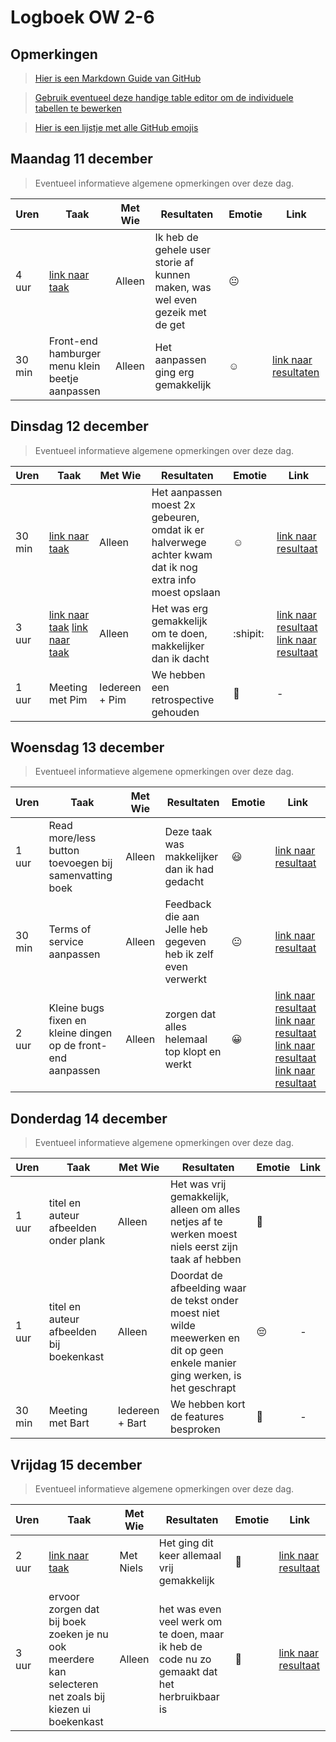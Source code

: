 # Logboek OW 2-6

## Opmerkingen

> [Hier is een Markdown Guide van GitHub](https://guides.github.com/features/mastering-markdown/)

> [Gebruik eventueel deze handige table editor om de individuele tabellen te bewerken](https://www.tablesgenerator.com/markdown_tables)

> [Hier is een lijstje met alle GitHub emojis](https://github.com/ikatyang/emoji-cheat-sheet/blob/master/README.md)

## Maandag 11 december

> Eventueel informatieve algemene opmerkingen over deze dag.

| Uren | Taak  | Met Wie | Resultaten | Emotie | Link |
|---|---|---|---|---|---|
| 4 uur | [link naar taak](https://github.com/HANICA-DWA/project-sep23-klipspringer/issues/231) | Alleen | Ik heb de gehele user storie af kunnen maken, was wel even gezeik met de get | :neutral_face: |  |
| 30 min | Front-end hamburger menu klein beetje aanpassen | Alleen | Het aanpassen ging erg gemakkelijk | :relaxed: | [link naar resultaten](https://github.com/HANICA-DWA/project-sep23-klipspringer/commit/22840f99b16826ef72d9c07e801686b3b36f17f3) |


## Dinsdag 12 december

> Eventueel informatieve algemene opmerkingen over deze dag.

| Uren | Taak  | Met Wie | Resultaten | Emotie | Link |
|---|---|---|---|---|---|
| 30 min | [link naar taak](https://github.com/HANICA-DWA/project-sep23-klipspringer/issues/248) | Alleen | Het aanpassen moest 2x gebeuren, omdat ik er halverwege achter kwam dat ik nog extra info moest opslaan | :relaxed: | [link naar resultaat](https://github.com/HANICA-DWA/project-sep23-klipspringer/commit/c0603662456e09829f824058276652eb32286eaa) |
| 3 uur | [link naar taak](https://github.com/HANICA-DWA/project-sep23-klipspringer/issues/246) [link naar taak](https://github.com/HANICA-DWA/project-sep23-klipspringer/issues/247) | Alleen | Het was erg gemakkelijk om te doen, makkelijker dan ik dacht | :shipit: | [link naar resultaat](https://github.com/HANICA-DWA/project-sep23-klipspringer/commit/c0603662456e09829f824058276652eb32286eaa) [link naar resultaat](https://github.com/HANICA-DWA/project-sep23-klipspringer/commit/f713e5ff6ae70f28fce684ba4eec08696ca5c9ef) |
| 1 uur | Meeting met Pim | Iedereen + Pim | We hebben een retrospective gehouden | :penguin: | - |

## Woensdag 13 december

> Eventueel informatieve algemene opmerkingen over deze dag.

| Uren | Taak  | Met Wie | Resultaten | Emotie | Link |
|---|---|---|---|---|---|
| 1 uur | Read more/less button toevoegen bij samenvatting boek | Alleen | Deze taak was makkelijker dan ik had gedacht | :smiley: | [link naar resultaat](https://github.com/HANICA-DWA/project-sep23-klipspringer/commit/d871bd03c3726a6d6ac5539d8a01973d1834a94b) |
| 30 min | Terms of service aanpassen | Alleen | Feedback die aan Jelle heb gegeven heb ik zelf even verwerkt | :neutral_face: | [link naar resultaat](https://github.com/HANICA-DWA/project-sep23-klipspringer/commit/84510b7ca6d5f12bf75b6e5ecdd34925b455ed17) |
| 2 uur | Kleine bugs fixen en kleine dingen op de front-end aanpassen | Alleen | zorgen dat alles helemaal top klopt en werkt | :grinning: | [link naar resultaat](https://github.com/HANICA-DWA/project-sep23-klipspringer/commit/de227a5362dd8bc8892c0cccaf7874c392d15216) [link naar resultaat](https://github.com/HANICA-DWA/project-sep23-klipspringer/commit/de85f65112a56b0371175c16391fc0426878bc63) [link naar resultaat](https://github.com/HANICA-DWA/project-sep23-klipspringer/commit/1b852e12f7cd98e59721499531d802097834d2ca) [link naar resultaat](https://github.com/HANICA-DWA/project-sep23-klipspringer/commit/56272b21de012b37a9bb1cc397e0846dc84ed673) |

## Donderdag 14 december

> Eventueel informatieve algemene opmerkingen over deze dag.

| Uren | Taak  | Met Wie | Resultaten | Emotie | Link |
|---|---|---|---|---|---|
| 1 uur | titel en auteur afbeelden onder plank | Alleen | Het was vrij gemakkelijk, alleen om alles netjes af te werken moest niels eerst zijn taak af hebben | :slightly_smiling_face: |  |
| 1 uur | titel en auteur afbeelden bij boekenkast | Alleen | Doordat de afbeelding waar de tekst onder moest niet wilde meewerken en dit op geen enkele manier ging werken, is het geschrapt | :pensive: | - |
| 30 min | Meeting met Bart | Iedereen + Bart | We hebben kort de features besproken | :frog: | - |

## Vrijdag 15 december

> Eventueel informatieve algemene opmerkingen over deze dag.

| Uren | Taak  | Met Wie | Resultaten | Emotie | Link |
|---|---|---|---|---|---|
| 2 uur | [link naar taak](https://github.com/HANICA-DWA/project-sep23-klipspringer/issues/244) | Met Niels | Het ging dit keer allemaal vrij gemakkelijk | :hankey: | [link naar resultaat](https://github.com/HANICA-DWA/project-sep23-klipspringer/pull/286) |
| 3 uur | ervoor zorgen dat bij boek zoeken je nu ook meerdere kan selecteren net zoals bij kiezen ui boekenkast | Alleen | het was even veel werk om te doen, maar ik heb de code nu zo gemaakt dat het herbruikbaar is | :t-rex: | [link naar resultaat](https://github.com/HANICA-DWA/project-sep23-klipspringer/pull/292) |
